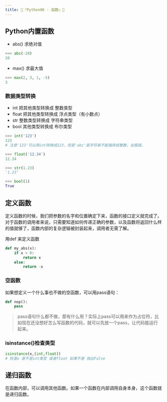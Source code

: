 ```yaml
---
title: 🐍『Python06 - 函数』🐍
---
```


## Python内置函数

- abs() 求绝对值
```py
>>> abs(-20)
20
```

- max() 求最大值
```py
>>> max(2, 3, 1, -5)
3
```

###  数据类型转换

- int 把其他类型转换成 整数类型
- float 把其他类型转换成 浮点类型（有小数点）
- str 整数类型转换成 字符串类型
- bool 其他类型转换成 布尔类型
```py
>>> int('123')
123
# 注意'123'可以用int转换成123，但是'abc'是字符串不能强转成整数，会报错。

>>> float('12.34')
12.34

>>> str(1.23)
'1.23'

>>> bool(1)
True
```

## 定义函数
定义函数的时候，我们把参数的名字和位置确定下来，函数的接口定义就完成了。对于函数的调用者来说，只需要知道如何传递正确的参数，以及函数将返回什么样的值就够了，函数内部的复杂逻辑被封装起来，调用者无需了解。

用def 来定义函数
```py
def my_abs(x):
    if x > 0:
        return x
    else:
        return -x
```

### 空函数
如果想定义一个什么事也不做的空函数，可以用pass语句：
```py
def nop():
    pass
```
>pass语句什么都不做，那有什么用？实际上pass可以用来作为占位符，比如现在还没想好怎么写函数的代码，就可以先放一个pass，让代码能运行起来。

### isinstance()检查类型
```py
isinstance(x,(int,float))
# 检查x 是不是int类型 或者float 如果不是 抛出False
```

## 递归函数
在函数内部，可以调用其他函数。如果一个函数在内部调用自身本身，这个函数就是递归函数。
